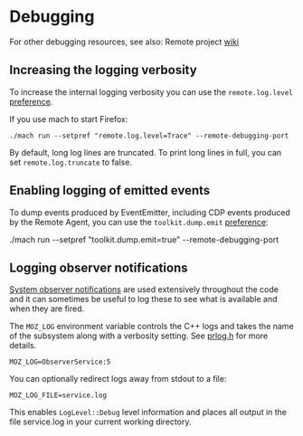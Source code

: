 Debugging
=========

For other debugging resources, see also: Remote project [wiki]

Increasing the logging verbosity
--------------------------------

To increase the internal logging verbosity you can use the
`remote.log.level` [preference].

If you use mach to start Firefox:

	./mach run --setpref "remote.log.level=Trace" --remote-debugging-port

By default, long log lines are truncated. To print long lines in full, you
can set `remote.log.truncate` to false.

Enabling logging of emitted events
----------------------------------

To dump events produced by EventEmitter,
including CDP events produced by the Remote Agent,
you can use the `toolkit.dump.emit` [preference]:

  ./mach run --setpref "toolkit.dump.emit=true" --remote-debugging-port


Logging observer notifications
------------------------------

[System observer notifications] are used extensively throughout the
code and it can sometimes be useful to log these to see what is
available and when they are fired.

The `MOZ_LOG` environment variable controls the C++ logs and takes
the name of the subsystem along with a verbosity setting.  See
[prlog.h] for more details.

	MOZ_LOG=ObserverService:5

You can optionally redirect logs away from stdout to a file:

	MOZ_LOG_FILE=service.log

This enables `LogLevel::Debug` level information and places all
output in the file service.log in your current working directory.


[preference]: ./Prefs.html
[System observer notifications]: https://developer.mozilla.org/en-US/docs/Archive/Add-ons/Overlay_Extensions/XUL_School/Observer_Notifications
[prlog.h]: https://searchfox.org/mozilla-central/source/nsprpub/pr/include/prlog.h
[wiki]: https://wiki.mozilla.org/Remote/Developer_Resources
